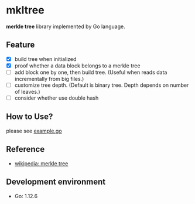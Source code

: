 # mkltree

**merkle tree** library implemented by Go language.   

## Feature
- [x] build tree when initialized
- [x] proof whether a data block belongs to a merkle tree  
- [ ] add block one by one, then build tree. (Useful when reads data incrementally from big files.)
- [ ] customize tree depth. (Default is binary tree. Depth depends on number of leaves.)
- [ ] consider whether use double hash

## How to Use?
please see [example.go](./example/example.go)

## Reference 
- [wikipedia: merkle tree](https://en.wikipedia.org/wiki/Merkle_tree)

## Development environment
- Go: 1.12.6

